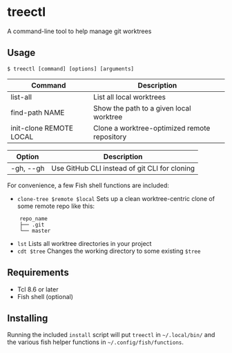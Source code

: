 treectl
=======
A command-line tool to help manage git worktrees

Usage
-----
`$ treectl [command] [options] [arguments]`

| Command                 | Description
| ----------------------- | -------------------------------------------- |
| list-all                | List all local worktrees                     |
| find-path  NAME         | Show the path to a given local worktree      |
| init-clone REMOTE LOCAL | Clone a worktree-optimized remote repository |

| Option    | Description                                   |
| --------- | --------------------------------------------- |
| -gh, --gh | Use GitHub CLI instead of git CLI for cloning |

For convenience, a few Fish shell functions are included:

* `clone-tree $remote $local` Sets up a clean worktree-centric clone of some
  remote repo like this: 

```
    repo_name
    ├── .git
    └── master
```

* `lst` Lists all worktree directories in your project
* `cdt $tree` Changes the working directory to some existing `$tree`

Requirements
------------
* Tcl 8.6 or later
* Fish shell (optional)

Installing
----------
Running the included `install` script will put `treectl` in `~/.local/bin/`
and the various fish helper functions in `~/.config/fish/functions`.

